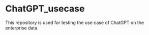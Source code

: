 # ChatGPT_usecase
This repository is used for testing the use case of ChatGPT on the enterprise data.

